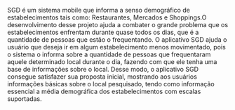 SGD é um sistema mobile que informa a senso demográfico de estabelecimentos tais como: Restaurantes, Mercados e Shoppings.O desenvolvimento desse
projeto ajuda a combater o grande problema que os estabelecimentos enfrentam durante quase todos os dias, que é a quantidade de pessoas que estão
o frequentando. O aplicativo SGD ajuda o usuário que deseja ir em algum estabelecimento menos movimentado, pois o sistema o informa sobre a quantidade
de pessoas que frequentaram aquele determinado local durante o dia, fazendo com que ele tenha uma base de informações sobre o local. Desse modo, o aplicativo
SGD consegue satisfazer sua proposta inicial, mostrando aos usuários informações básicas sobre o local pesquisado, tendo como informação essencial a média demográfica
dos estabelecimentos com escalas suportadas.


